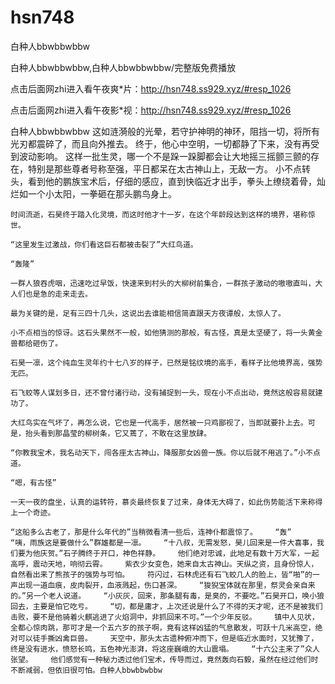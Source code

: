 # hsn748
白种人bbwbbwbbw

白种人bbwbbwbbw,白种人bbwbbwbbw/完整版免费播放

点击后面网zhi进入看午夜爽*片：http://hsn748.ss929.xyz/#resp_1026

点击后面网zhi进入看午夜影*视：http://hsn748.ss929.xyz/#resp_1026

白种人bbwbbwbbw    这如涟漪般的光晕，若守护神明的神环，阻挡一切，将所有光刃都震碎了，而且向外推去。    终于，他心中空明，一切都静了下来，没有再受到波动影响。    这样一批生灵，哪一个不是跺一跺脚都会让大地摇三摇颤三颤的存在，特别是那些尊者号称至强，平日都呆在太古神山上，无敌一方。    小不点转头，看到他的鹏族宝术后，仔细的感应，直到快临近才出手，拳头上缭绕着骨，灿烂如一个小太阳，一拳砸在那头鹏鸟身上。

    时间流逝，石昊终于踏入化灵境，而这时他才十一岁，在这个年龄段达到这样的境界，堪称惊世。

    “这里发生过激战，你们看这巨石都被击裂了”大红鸟道。

    “轰隆”

    一群人狼吞虎咽，迅速吃过早饭，快速来到村头的大柳树前集合，一群孩子激动的嗷嗷直叫，大人们也是急的走来走去。

    最为关键的是，足有三四十几头，这说出去谁能相信简直跟天方夜谭般，太惊人了。

    小不点相当的惊讶。这石头果然不一般，如他猜测的那般，有古怪，真是太坚硬了，将一头黄金兽都给砸伤了。

    石昊一凛，这个纯血生灵年约十七八岁的样子，已然是铭纹境的高手，看样子比他境界高，强势无匹。

    石飞蛟等人谋划多日，还不曾付诸行动，没有捕捉到一头，现在小不点出动，竟然这般容易就建功了。

    大红鸟实在气坏了，再怎么说，它也是一代高手，居然被一只鸡鄙视了，当即就要扑上去。可是，抬头看到那晶莹的柳树条，它又蔫了，不敢在这里放肆。

    “你教我宝术，我名动天下，闯各座太古神山，降服那女凶兽一族。你以后就不用逃了。”小不点道。

    “嗯，有古怪”

    一天一夜的盘坐，认真的运转符，慕炎最终恢复了过来，身体无大碍了，如此伤势能活下来称得上一个奇迹。

    “这船多么古老了，那是什么年代的”当稍微看清一些后，连神仆都震惊了。    “轰”    “咦，雨族这是要做什么”群雄都是一凛。    “十八叔，无需发怒，昊儿回来是一件大喜事，我们要为他庆贺。”石子腾终于开口，神色祥静。    他们绝对忠诚，此地足有数十万大军，一起高呼，震动天地，响彻云霄。    紫衣少女变色，她来自太古神山。天纵之资，且身份惊人，自然看出来了熊孩子的强势与可怕。    符闪过，石林虎还有石飞蛟几人的脸上，皆“啪”的一声出现一道血痕，皮肉裂开，血液溅起，伤口甚深。    “狻猊宝体就在那里，祭灵会亲自来的。”另一个老人说道。    “小灰灰，回来，那条腿有毒，是臭的，不要吃。”石昊开口，唤小狼回去，主要是怕它吃亏。    “切，都是庸才，上次还说是什么了不得的天才呢，还不是被我们击败，要不是他骑着火麒逃进了火焰洞中，非抓回来不可。”一个少年反驳。    镇中人见状，全都心惊肉跳，那可才是一个五六岁的孩子啊，竟有这样凶猛的气息散发，可跃十几米高空，绝对可以徒手撕凶禽巨兽。    天空中，那头太古遗种俯冲而下，但是临近水面时，又犹豫了，终是没有进水，愤怒长鸣，五色神光澎湃，将这座巍峨的大山震塌。    “十六公主来了”众人张望。    他们感觉有一种秘力透过他们宝术，传导而过，竟然轰向石毅，虽然在经过他们时不断减弱，但依旧很可怕。白种人bbwbbwbbw
